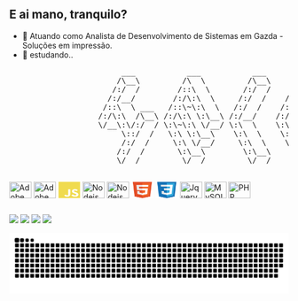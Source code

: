 ## E ai mano, tranquilo?

- 🔭 Atuando como Analista de Desenvolvimento de Sistemas em Gazda - Soluções em impressão.
- 💬 estudando..
  
<pre>
                        ___           ___           ___       ___       ___ 
                       /\__\         /\  \         /\__\     /\__\     /\  \            ___        ___
                      /:/  /        /::\  \       /:/  /    /:/  /    /::\  \          /\__\      /\__\
                     /:/__/        /:/\:\  \     /:/  /    /:/  /    /:/\:\  \        /:/  /     /:/  /
                    /::\  \ ___   /::\~\:\  \   /:/  /    /:/  /    /:/  \:\  \      /:/  /     /:/  /
                   /:/\:\  /\__\ /:/\:\ \:\__\ /:/__/    /:/__/    /:/__/ \:\__\    /:/  /     /:/  /
                   \/__\:\/:/  / \:\~\:\ \/__/ \:\  \    \:\  \    \:\  \ /:/  /   /:/  /     /:/  /
                        \::/  /   \:\ \:\__\    \:\  \    \:\  \    \:\  /:/  /   _\/__/     _\/__/
                        /:/  /     \:\ \/__/     \:\  \    \:\  \    \:\/:/  /   /\__\      /\__\
                       /:/  /       \:\__\        \:\__\    \:\__\    \::/  /    \/__/      \/__/
                       \/__/         \/__/         \/__/     \/__/     \/__/
</pre>
        
<div style="display: inline_block"><br>
  <img align="center" title="Adobe Illustrator" height="30" width="40" src="https://cdn.jsdelivr.net/gh/devicons/devicon/icons/illustrator/illustrator-line.svg" >
  <img align="center" title="Adobe Photoshop" height="30" width="40" src="https://cdn.jsdelivr.net/gh/devicons/devicon/icons/photoshop/photoshop-line.svg" >
  <img align="center" title="JavaScript" height="30" width="40" src="https://raw.githubusercontent.com/devicons/devicon/master/icons/javascript/javascript-plain.svg">
  <img align="center" title="Nodejs" height="30" width="40" src="https://cdn.jsdelivr.net/gh/devicons/devicon/icons/nodejs/nodejs-original.svg">
  <img align="center" title="Nodejs" height="30" width="40" src="[https://cdn.jsdelivr.net/gh/devicons/devicon/icons/nodejs/nodejs-original.svg](https://raw.githubusercontent.com/jmnote/z-icons/master/svg/java.svg)">
  <img align="center" title="HTML5" height="30" width="40" src="https://raw.githubusercontent.com/devicons/devicon/master/icons/html5/html5-original.svg">
  <img align="center" title="CSS3" height="30" width="40" src="https://raw.githubusercontent.com/devicons/devicon/master/icons/css3/css3-original.svg">
  <img align="center" title="Jquery" height="30" width="40" src="https://cdn.jsdelivr.net/gh/devicons/devicon/icons/jquery/jquery-original.svg">
  <img align="center" title="MySQL" height="30" width="40" src="https://cdn.jsdelivr.net/gh/devicons/devicon/icons/mysql/mysql-original.svg">
  <img align="center" title="PHP" height="30" width="40" src="https://cdn.jsdelivr.net/gh/devicons/devicon/icons/php/php-plain.svg">
</div>
  
  ##
 
<div> 
  <a href="https://www.linkedin.com/in/daniel-rodrigues-de-vargas-81aabb224/" target="_blank"><img src="https://img.shields.io/badge/-LinkedIn-%230077B5?style=for-the-badge&logo=linkedin&logoColor=white" target="_blank"></a> 
  <a href="https://api.whatsapp.com/send?phone=5554991290697" target="_blank"><img src="https://img.shields.io/badge/WhatsApp-25D366?style=for-the-badge&logo=whatsapp&logoColor=white" target="_blank"></a>
  <a href="https://www.instagram.com/daniel_rodrigss/" target="_blank"><img src="https://img.shields.io/badge/-Instagram-%23E4405F?style=for-the-badge&logo=instagram&logoColor=white" target="_blank"></a>
  <a href = "mailto:daniel.vargas@gazda.com.br"><img src="https://img.shields.io/badge/-Gmail-%23333?style=for-the-badge&logo=gmail&logoColor=white" target="_blank"></a>
 
  ![Snake animation](https://github.com/dan1el074/dan1el074/blob/main/github-contribution-grid-snake.svg)
</div>
